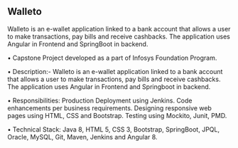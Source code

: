 ## Walleto
Walleto is an e-wallet application linked to a bank account that allows a user to make transactions, pay bills and receive cashbacks. The application uses Angular in Frontend and SpringBoot in backend.

• Capstone Project developed as a part of Infosys Foundation Program.

• Description:- Walleto is an e-wallet application linked to a bank account that allows a user to make transactions, pay bills and receive cashbacks. The application uses Angular in Frontend and Springboot in backend.

• Responsibilities:
Production Deployment using Jenkins.
Code enhancements per business requirements.
Designing responsive web pages using HTML, CSS and Bootstrap.
Testing using Mockito, Junit, PMD.

• Technical Stack: Java 8, HTML 5, CSS 3, Bootstrap, SpringBoot, JPQL, Oracle, MySQL, Git, Maven, Jenkins and Angular 8.
